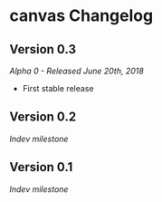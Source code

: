 # canvas Changelog

## Version 0.3
*Alpha 0 - Released June 20th, 2018*
* First stable release

## Version 0.2
*Indev milestone*

## Version 0.1
*Indev milestone*
